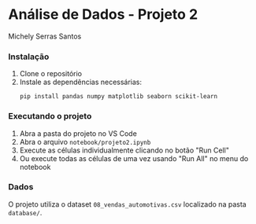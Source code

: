 # Análise de Dados - Projeto 2

Michely Serras Santos

### Instalação

1. Clone o repositório
2. Instale as dependências necessárias:
   ```
   pip install pandas numpy matplotlib seaborn scikit-learn
   ```

### Executando o projeto

1. Abra a pasta do projeto no VS Code
2. Abra o arquivo `notebook/projeto2.ipynb`
3. Execute as células individualmente clicando no botão "Run Cell"
4. Ou execute todas as células de uma vez usando "Run All" no menu do notebook

### Dados

O projeto utiliza o dataset `08_vendas_automotivas.csv` localizado na pasta `database/`.

